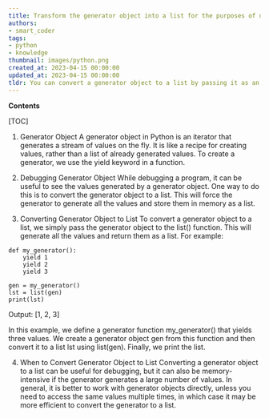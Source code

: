 ```yaml
---
title: Transform the generator object into a list for the purposes of debugging
authors:
- smart_coder
tags:
- python
- knowledge
thumbnail: images/python.png
created_at: 2023-04-15 00:00:00
updated_at: 2023-04-15 00:00:00
tldr: You can convert a generator object to a list by passing it as an argument to the list() function.
---
```


**Contents**

[TOC]

1. Generator Object
A generator object in Python is an iterator that generates a stream of values on the fly. It is like a recipe for creating values, rather than a list of already generated values. To create a generator, we use the yield keyword in a function.

2. Debugging Generator Object
While debugging a program, it can be useful to see the values generated by a generator object. One way to do this is to convert the generator object to a list. This will force the generator to generate all the values and store them in memory as a list.

3. Converting Generator Object to List
To convert a generator object to a list, we simply pass the generator object to the list() function. This will generate all the values and return them as a list. For example:

```
def my_generator():
    yield 1
    yield 2
    yield 3

gen = my_generator()
lst = list(gen)
print(lst)
```

Output: [1, 2, 3]

In this example, we define a generator function my_generator() that yields three values. We create a generator object gen from this function and then convert it to a list lst using list(gen). Finally, we print the list.

4. When to Convert Generator Object to List
Converting a generator object to a list can be useful for debugging, but it can also be memory-intensive if the generator generates a large number of values. In general, it is better to work with generator objects directly, unless you need to access the same values multiple times, in which case it may be more efficient to convert the generator to a list.
